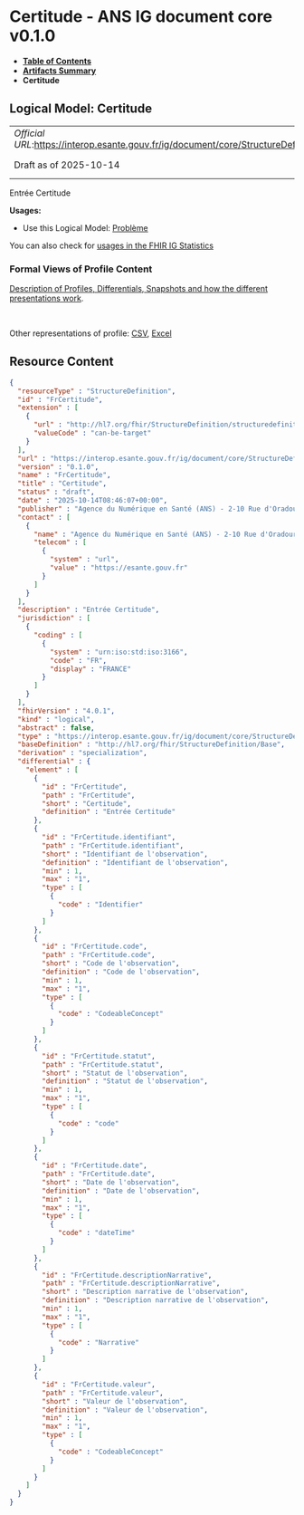 # Certitude - ANS IG document core v0.1.0

* [**Table of Contents**](toc.md)
* [**Artifacts Summary**](artifacts.md)
* **Certitude**

## Logical Model: Certitude 

| | |
| :--- | :--- |
| *Official URL*:https://interop.esante.gouv.fr/ig/document/core/StructureDefinition/FrCertitude | *Version*:0.1.0 |
| Draft as of 2025-10-14 | *Computable Name*:FrCertitude |

 
Entrée Certitude 

**Usages:**

* Use this Logical Model: [Problème](StructureDefinition-FrProbleme.md)

You can also check for [usages in the FHIR IG Statistics](https://packages2.fhir.org/xig/ans.document.fr.core|current/StructureDefinition/FrCertitude)

### Formal Views of Profile Content

 [Description of Profiles, Differentials, Snapshots and how the different presentations work](http://build.fhir.org/ig/FHIR/ig-guidance/readingIgs.html#structure-definitions). 

 

Other representations of profile: [CSV](StructureDefinition-FrCertitude.csv), [Excel](StructureDefinition-FrCertitude.xlsx) 



## Resource Content

```json
{
  "resourceType" : "StructureDefinition",
  "id" : "FrCertitude",
  "extension" : [
    {
      "url" : "http://hl7.org/fhir/StructureDefinition/structuredefinition-type-characteristics",
      "valueCode" : "can-be-target"
    }
  ],
  "url" : "https://interop.esante.gouv.fr/ig/document/core/StructureDefinition/FrCertitude",
  "version" : "0.1.0",
  "name" : "FrCertitude",
  "title" : "Certitude",
  "status" : "draft",
  "date" : "2025-10-14T08:46:07+00:00",
  "publisher" : "Agence du Numérique en Santé (ANS) - 2-10 Rue d'Oradour-sur-Glane, 75015 Paris",
  "contact" : [
    {
      "name" : "Agence du Numérique en Santé (ANS) - 2-10 Rue d'Oradour-sur-Glane, 75015 Paris",
      "telecom" : [
        {
          "system" : "url",
          "value" : "https://esante.gouv.fr"
        }
      ]
    }
  ],
  "description" : "Entrée Certitude",
  "jurisdiction" : [
    {
      "coding" : [
        {
          "system" : "urn:iso:std:iso:3166",
          "code" : "FR",
          "display" : "FRANCE"
        }
      ]
    }
  ],
  "fhirVersion" : "4.0.1",
  "kind" : "logical",
  "abstract" : false,
  "type" : "https://interop.esante.gouv.fr/ig/document/core/StructureDefinition/FrCertitude",
  "baseDefinition" : "http://hl7.org/fhir/StructureDefinition/Base",
  "derivation" : "specialization",
  "differential" : {
    "element" : [
      {
        "id" : "FrCertitude",
        "path" : "FrCertitude",
        "short" : "Certitude",
        "definition" : "Entrée Certitude"
      },
      {
        "id" : "FrCertitude.identifiant",
        "path" : "FrCertitude.identifiant",
        "short" : "Identifiant de l'observation",
        "definition" : "Identifiant de l'observation",
        "min" : 1,
        "max" : "1",
        "type" : [
          {
            "code" : "Identifier"
          }
        ]
      },
      {
        "id" : "FrCertitude.code",
        "path" : "FrCertitude.code",
        "short" : "Code de l'observation",
        "definition" : "Code de l'observation",
        "min" : 1,
        "max" : "1",
        "type" : [
          {
            "code" : "CodeableConcept"
          }
        ]
      },
      {
        "id" : "FrCertitude.statut",
        "path" : "FrCertitude.statut",
        "short" : "Statut de l'observation",
        "definition" : "Statut de l'observation",
        "min" : 1,
        "max" : "1",
        "type" : [
          {
            "code" : "code"
          }
        ]
      },
      {
        "id" : "FrCertitude.date",
        "path" : "FrCertitude.date",
        "short" : "Date de l'observation",
        "definition" : "Date de l'observation",
        "min" : 1,
        "max" : "1",
        "type" : [
          {
            "code" : "dateTime"
          }
        ]
      },
      {
        "id" : "FrCertitude.descriptionNarrative",
        "path" : "FrCertitude.descriptionNarrative",
        "short" : "Description narrative de l'observation",
        "definition" : "Description narrative de l'observation",
        "min" : 1,
        "max" : "1",
        "type" : [
          {
            "code" : "Narrative"
          }
        ]
      },
      {
        "id" : "FrCertitude.valeur",
        "path" : "FrCertitude.valeur",
        "short" : "Valeur de l'observation",
        "definition" : "Valeur de l'observation",
        "min" : 1,
        "max" : "1",
        "type" : [
          {
            "code" : "CodeableConcept"
          }
        ]
      }
    ]
  }
}

```
